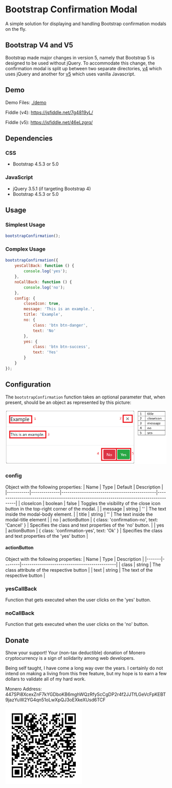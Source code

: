 
# Bootstrap Confirmation Modal

A simple solution for displaying and handling Bootstrap confirmation modals on the fly.

## Bootstrap V4 and V5
Bootstrap made major changes in version 5, namely that Bootstrap 5 is designed to be used without jQuery. To accommodate this change, the confirmation modal is split up between two separate directories, [v4](./src/v4) which uses jQuery and another for [v5](./src/v4) which uses vanilla Javascript. 

## Demo
Demo Files: [./demo](./demo)

Fiddle (v4): https://jsfiddle.net/7g4819yL/

Fiddle (v5): https://jsfiddle.net/46eLzgrq/

## Dependencies
### CSS
 - Bootstrap 4.5.3 or 5.0

### JavaScript
 - jQuery 3.5.1 (if targeting Bootstrap 4)
 - Bootstrap 4.5.3 or 5.0

## Usage
### Simplest Usage
```js
bootstrapConfirmation();
```

### Complex Usage
```js
bootstrapConfirmation({
    yesCallBack: function () {
        console.log('yes');
    },
    noCallBack: function () {
        console.log('no');
    },
    config: {
        closeIcon: true,
        message: 'This is an example.',
        title: 'Example',
        no: {
            class: 'btn btn-danger',
            text: 'No'
        },
        yes: {
            class: 'btn btn-success',
            text: 'Yes'
        }
    }
});
```

## Configuration
The `bootstrapConfirmation` function takes an optional parameter that, when present, should be an object as represented by this picture:

![bootstrapConfirmation screenshot with legend](screenshot.png)

### config
Object with the following properties:
|    Name   |     Type     |                    Default                   |                                      Description                                      |
|-----------|--------------|----------------------------------------------|---------------------------------------------------------------------------------------|
| closeIcon | boolean      | false                                        | Toggles the visibility of the close icon button in the top-right corner of the modal. |
| message   | string       | ''                                           | The text inside the modal-body element.                                               |
| title     | string       | ''                                           | The text inside the modal-title element                                               |
| no        | actionButton | { class: 'confirmation-no', text: 'Cancel' } | Specifies the class and text properties of the 'no' button.                           |
| yes       | actionButton | { class: 'confirmation-yes', text: 'Ok' }    | Specifies the class and text properties of the 'yes' button                           |

#### actionButton
Object with the following properties:
|  Name |  Type  |                  Description                 |
|-------|--------|----------------------------------------------|
| class | string | The class attribute of the respective button |
| text  | string | The text of the respective button            |

### yesCallBack
Function that gets executed when the user clicks on the 'yes' button.

### noCallBack
Function that gets executed when the user clicks on the 'no' button.

## Donate
Show your support! Your (non-tax deductible) donation of Monero cryptocurrency is a sign of solidarity among web developers.

Being self taught, I have come a long way over the years. I certainly do not intend on making a living from this free feature, but my hope is to earn a few dollars to validate all of my hard work.

Monero Address: 447SPi8XcexZnF7kYGDboKB6mghWQzRfyScCgDP2r4f2JJTfLGeVcFpKEBT9jazYuW2YG4qn51oLwXpQJ3oEXkeXUsd6TCF

![447SPi8XcexZnF7kYGDboKB6mghWQzRfyScCgDP2r4f2JJTfLGeVcFpKEBT9jazYuW2YG4qn51oLwXpQJ3oEXkeXUsd6TCF](donate.png)
